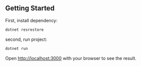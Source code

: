 
## Getting Started

First, install dependency:

```bash
dotnet resrestore
```

second, run project:

```bash
dotnet run
```

Open [http://localhost:3000](http://localhost:3000) with your browser to see the result.

